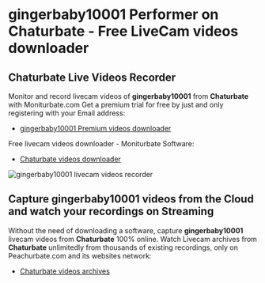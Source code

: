 # gingerbaby10001 Performer on Chaturbate - Free LiveCam videos downloader

## Chaturbate Live Videos Recorder

Monitor and record livecam videos of **gingerbaby10001** from **Chaturbate** with Moniturbate.com
Get a premium trial for free by just and only registering with your Email address:
* [gingerbaby10001 Premium videos downloader](https://moniturbate.com/request-demo-licence-key.html)

Free livecam videos downloader - Moniturbate Software:
* [Chaturbate videos downloader](https://moniturbate.com/moniturbate-download-software.html)

![gingerbaby10001 livecam videos recorder](https://peachurnet.com/templates/moniturbate-software.png)


## Capture gingerbaby10001 videos from the Cloud and watch your recordings on Streaming

Without the need of downloading a software, capture **gingerbaby10001** livecam videos from **Chaturbate** 100% online.
Watch Livecam archives from **Chaturbate** unlimitedly from thousands of existing recordings, only on Peachurbate.com and its websites network:
* [Chaturbate videos archives](https://peachurnet.com/)